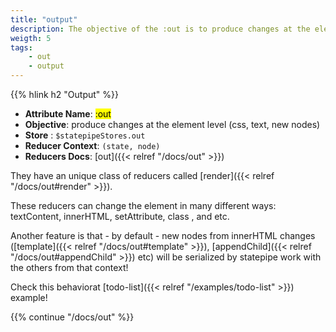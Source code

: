 ```yaml
---
title: "output"
description: The objective of the :out is to produce changes at the element level (css, text, new nodes).
weigth: 5
tags:
    - out
    - output
---
```


{{% hlink h2 "Output" %}}

* **Attribute Name**: <mark>:out</mark>
* **Objective**: produce changes at the element level (css, text, new nodes)
* **Store** : `$statepipeStores.out`
* **Reducer Context**: `(state, node)`
* **Reducers Docs**: [out]({{< relref "/docs/out" >}})

They have an unique class of reducers called [render]({{< relref "/docs/out#render" >}}).

These reducers can change the element in many different ways: textContent, innerHTML, setAttribute, class , and etc.

Another feature is that - by default - new nodes from innerHTML changes ([template]({{< relref "/docs/out#template" >}}), [appendChild]({{< relref "/docs/out#appendChild" >}}) etc) will be serialized by statepipe work with the others from that context!

Check this behaviorat [todo-list]({{< relref "/examples/todo-list" >}}) example!

{{% continue "/docs/out" %}}
